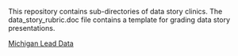 This repository contains sub-directories of data story clinics.  The data_story_rubric.doc file contains a template for grading data story presentations.

[Michigan Lead Data](https://www.michigan.gov/lead/0,5417,7-310-84214---,00.html)
